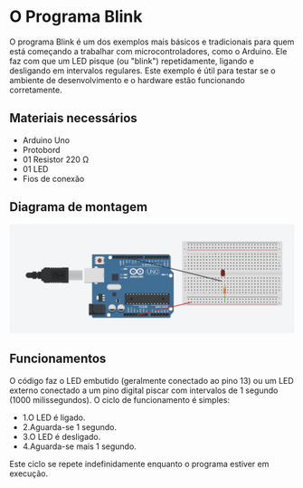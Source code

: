 # O Programa Blink
O programa Blink é um dos exemplos mais básicos e tradicionais para quem está começando a trabalhar com microcontroladores, como o Arduino. Ele faz com que um LED pisque (ou "blink") repetidamente, ligando e desligando em intervalos regulares. Este exemplo é útil para testar se o ambiente de desenvolvimento e o hardware estão funcionando corretamente.

## Materiais necessários 
* Arduino Uno
* Protobord
* 01 Resistor 220 Ω
* 01 LED
* Fios de conexão

## Diagrama de montagem 
![Diagrama](https://github.com/Epaminondaslage/Aluno_Fulano_de_Tal/blob/main/Exercicio_em_Sala_1/Fig_pisca.jpg)

## Funcionamentos 
O código faz o LED embutido (geralmente conectado ao pino 13) ou um LED externo conectado a um pino digital piscar com intervalos de 1 segundo (1000 milissegundos). O ciclo de funcionamento é simples:

* 1.O LED é ligado.
* 2.Aguarda-se 1 segundo.
* 3.O LED é desligado.
* 4.Aguarda-se mais 1 segundo.
  
Este ciclo se repete indefinidamente enquanto o programa estiver em execução.
